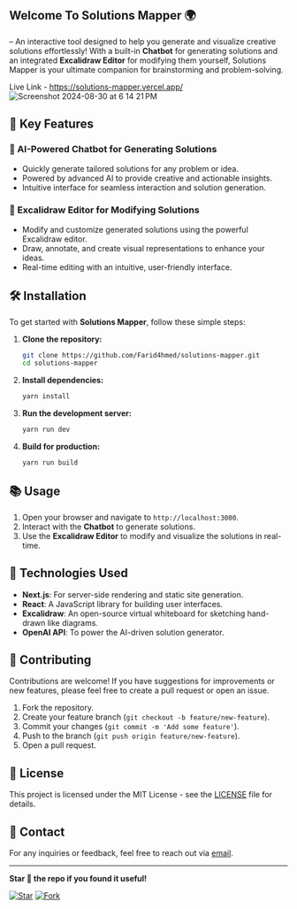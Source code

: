 ## Welcome To Solutions Mapper 🌍
– An interactive tool designed to help you generate and visualize creative solutions effortlessly! With a built-in **Chatbot** for generating solutions and an integrated **Excalidraw Editor** for modifying them yourself, Solutions Mapper is your ultimate companion for brainstorming and problem-solving.

Live Link - https://solutions-mapper.vercel.app/
![Screenshot 2024-08-30 at 6 14 21 PM](https://github.com/user-attachments/assets/8afffdb3-0097-47f1-9ef6-4ae4b8be4d4b)



## 🚀 Key Features

### 💬 AI-Powered Chatbot for Generating Solutions
- Quickly generate tailored solutions for any problem or idea.
- Powered by advanced AI to provide creative and actionable insights.
- Intuitive interface for seamless interaction and solution generation.

### 🎨 Excalidraw Editor for Modifying Solutions
- Modify and customize generated solutions using the powerful Excalidraw editor.
- Draw, annotate, and create visual representations to enhance your ideas.
- Real-time editing with an intuitive, user-friendly interface.


## 🛠️ Installation

To get started with **Solutions Mapper**, follow these simple steps:

1. **Clone the repository:**

    ```bash
    git clone https://github.com/Farid4hmed/solutions-mapper.git
    cd solutions-mapper
    ```

2. **Install dependencies:**

    ```bash
    yarn install
    ```

3. **Run the development server:**

    ```bash
    yarn run dev
    ```

4. **Build for production:**

    ```bash
    yarn run build
    ```

## 📚 Usage

1. Open your browser and navigate to `http://localhost:3000`.
2. Interact with the **Chatbot** to generate solutions.
3. Use the **Excalidraw Editor** to modify and visualize the solutions in real-time.

## 🤖 Technologies Used

- **Next.js**: For server-side rendering and static site generation.
- **React**: A JavaScript library for building user interfaces.
- **Excalidraw**: An open-source virtual whiteboard for sketching hand-drawn like diagrams.
- **OpenAI API**: To power the AI-driven solution generator.

## 🙌 Contributing

Contributions are welcome! If you have suggestions for improvements or new features, please feel free to create a pull request or open an issue.

1. Fork the repository.
2. Create your feature branch (`git checkout -b feature/new-feature`).
3. Commit your changes (`git commit -m 'Add some feature'`).
4. Push to the branch (`git push origin feature/new-feature`).
5. Open a pull request.

## 📄 License

This project is licensed under the MIT License - see the [LICENSE](LICENSE) file for details.

## 📧 Contact

For any inquiries or feedback, feel free to reach out via [email](mailto:faridahmed@example.com).

---

**Star 🌟 the repo if you found it useful!**

[![Star](https://img.shields.io/github/stars/Farid4hmed/solutions-mapper.svg?style=social)](https://github.com/Farid4hmed/solutions-mapper/stargazers) [![Fork](https://img.shields.io/github/forks/Farid4hmed/solutions-mapper.svg?style=social)](https://github.com/Farid4hmed/solutions-mapper/network/members)
